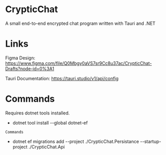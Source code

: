 # CrypticChat
A small end-to-end encrypted chat program written with Tauri and .NET



# Links


Figma Design: https://www.figma.com/file/Q0Mbgy0aVS7sr9Cc8u37ac/CrypticChat-Drafts?node-id=0%3A1


Tauri Documentation: https://tauri.studio/v1/api/config


# Commands

Requires dotnet tools installed.

* dotnet tool install --global dotnet-ef

```
Commands
```
* dotnet ef migrations add --project ./CrypticChat.Persistance --startup-project ./CrypticChat.Api